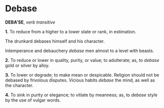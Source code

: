 # Debase

**DEBA'SE**, _verb transitive_

**1.** To reduce from a higher to a lower state or rank, in estimation.

The drunkard debases himself and his character.

Intemperance and debauchery _debase_ men almost to a level with beasts.

**2.** To reduce or lower in quality, purity, or value; to adulterate; as, to _debase_ gold or silver by alloy.

**3.** To lower or degrade; to make mean or despicable. Religion should not be debased by frivolous disputes. Vicious habits _debase_ the mind, as well as the character.

**4.** To sink in purity or elegance; to vitiate by meanness; as, to _debase_ style by the use of vulgar words.